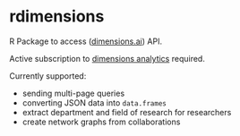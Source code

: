 # rdimensions

R Package to access ([dimensions.ai](http://www.dimensions.ai)) API.

Active subscription to [dimensions analytics](https://www.dimensions.ai/products/dimensions-analytics/) required.

Currently supported:

- sending multi-page queries
- converting JSON data into `data.frames`
- extract department and field of research for researchers
- create network graphs from collaborations

